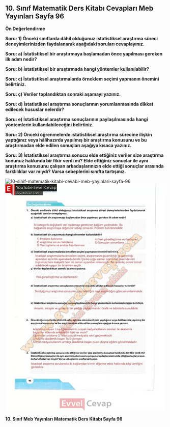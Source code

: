 ## 10. Sınıf Matematik Ders Kitabı Cevapları Meb Yayınları Sayfa 96

**Ön Değerlendirme**

**Soru: 1) Önceki sınıflarda dâhil olduğunuz istatistiksel araştırma süreci deneyimlerinizden faydalanarak aşağıdaki soruları cevaplayınız.**

**Soru: a) İstatistiksel bir araştırmaya başlamadan önce yapılması gereken ilk adım nedir?**

**Soru: b) İstatistiksel bir araştırmada hangi yöntemler kullanılabilir?**

**Soru: c) İstatistiksel araştırmalarda örneklem seçimi yapmanın önemini belirtiniz.**

**Soru: ç) Veriler toplandıktan sonraki aşamayı yazınız.**

**Soru: d) İstatistiksel araştırma sonuçlarının yorumlanmasında dikkat edilecek hususlar nelerdir?**

**Soru: e) İstatistiksel araştırma sonuçlarının paylaşılmasında hangi yöntemlerin kullanılabileceğini belirtiniz.**

**Soru: 2) Önceki öğrenmelerde istatistiksel araştırma sürecine ilişkin yaptığınız veya hâlihazırda yapılmış bir araştırma konusunu ve bu araştırmadan elde edilen sonuçları aşağıya kısaca yazınız.**

**Soru: 3) İstatistiksel araştırma sonucu elde ettiğiniz veriler size araştırma konunuz hakkında bir fikir verdi mi? Elde ettiğiniz sonuçlar ile aynı araştırma konusunu çalışan arkadaşlarınızın elde ettiği sonuçlar arasında farklılıklar var mıydı? Varsa sebeplerini sınıfta tartışınız.**

![10-sinif-matematik-kitabi-cevabi-meb-yayinlari-sayfa-96]()![10-sinif-matematik-kitabi-cevabi-meb-yayinlari-sayfa-96](./image1.webp)

**10. Sınıf Meb Yayınları Matematik Ders Kitabı Sayfa 96**